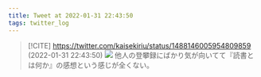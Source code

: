 ```yaml
---
title: Tweet at 2022-01-31 22:43:50
tags: twitter_log
---
```


> [!CITE] https://twitter.com/kaisekiriu/status/1488146005954809859 (2022-01-31 22:43:50)
> ![](https://twitter.com/kaisekiriu/status/1488146005954809859)
> 他人の登攀録にばかり気が向いてて『読書とは何か』の感想という感じが全くない。

